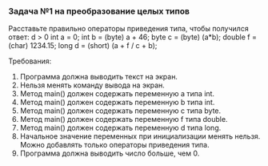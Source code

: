 
### Задача №1 на преобразование целых типов

Расставьте правильно операторы приведения типа, чтобы получился ответ: d > 0
int a = 0;
int b = (byte) a + 46;
byte c = (byte) (a*b);
double f = (char) 1234.15;
long d = (short) (a + f / c + b);


Требования:
1.	Программа должна выводить текст на экран.
2.	Нельзя менять команду вывода на экран.
3.	Метод main() должен содержать переменную a типа int.
4.	Метод main() должен содержать переменную b типа int.
5.	Метод main() должен содержать переменную c типа byte.
6.	Метод main() должен содержать переменную f типа double.
7.	Метод main() должен содержать переменную d типа long.
8.	Начальное значение переменных при инициализации менять нельзя. Можно добавлять только операторы приведения типа.
9.	Программа должна выводить число больше, чем 0.


